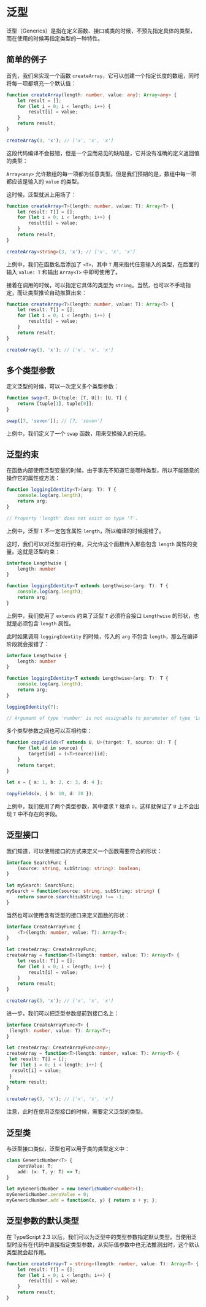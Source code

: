 # 泛型

泛型（Generics）是指在定义函数、接口或类的时候，不预先指定具体的类型，而在使用的时候再指定类型的一种特性。

## 简单的例子

首先，我们来实现一个函数 `createArray`，它可以创建一个指定长度的数组，同时将每一项都填充一个默认值：

``` typescript
function createArray(length: number, value: any): Array<any> {
	let result = [];
	for (let i = 0; i < length; i++) {
		result[i] = value;
	}
	return result;
}
 
createArray(3, 'x'); // ['x', 'x', 'x']
```

这段代码编译不会报错，但是一个显而易见的缺陷是，它并没有准确的定义返回值的类型：

`Array<any>` 允许数组的每一项都为任意类型。但是我们预期的是，数组中每一项都应该是输入的 `value` 的类型。

这时候，泛型就派上用场了：

``` typescript
function createArray<T>(length: number, value: T): Array<T> {
	let result: T[] = [];
	for (let i = 0; i < length; i++) {
		result[i] = value;
	}
	return result;
}
 
createArray<string>(3, 'x'); // ['x', 'x', 'x']
```

上例中，我们在函数名后添加了 `<T>`，其中 `T` 用来指代任意输入的类型，在后面的输入 `value: T` 和输出 `Array<T>` 中即可使用了。

接着在调用的时候，可以指定它具体的类型为 `string`。当然，也可以不手动指定，而让类型推论自动推算出来：

``` typescript
function createArray<T>(length: number, value: T): Array<T> {
	let result: T[] = [];
	for (let i = 0; i < length; i++) {
		result[i] = value;
	}
	return result;
}
 
createArray(3, 'x'); // ['x', 'x', 'x']
```

## 多个类型参数

定义泛型的时候，可以一次定义多个类型参数：

``` typescript
function swap<T, U>(tuple: [T, U]): [U, T] {
	return [tuple[1], tuple[0]];
}
 
swap([7, 'seven']); // [7, 'seven']
```

上例中，我们定义了一个 `swap` 函数，用来交换输入的元组。

## 泛型约束

在函数内部使用泛型变量的时候，由于事先不知道它是哪种类型，所以不能随意的操作它的属性或方法：

``` typescript
function loggingIdentity<T>(arg: T): T {
	console.log(arg.length);
	return arg;
}
 
// Property 'length' does not exist on type 'T'.
```

上例中，泛型 `T` 不一定包含属性 `length`，所以编译的时候报错了。

这时，我们可以对泛型进行约束，只允许这个函数传入那些包含 `length` 属性的变量。这就是泛型约束：

``` typescript
interface Lengthwise {
	length: number
}
 
function loggingIdentity<T extends Lengthwise>(arg: T): T {
	console.log(arg.length);
	return arg;
}
```

上例中，我们使用了 `extends` 约束了泛型 `T` 必须符合接口 `Lengthwise` 的形状，也就是必须包含 `length` 属性。

此时如果调用 `loggingIdentity` 的时候，传入的 `arg` 不包含 `length`，那么在编译阶段就会报错了：

``` typescript
interface Lengthwise {
	length: number
}
 
function loggingIdentity<T extends Lengthwise>(arg: T): T {
	console.log(arg.length);
	return arg;
}
 
loggingIdentity(7);
 
// Argument of type 'number' is not assignable to parameter of type 'Lengthwise'.
```

多个类型参数之间也可以互相约束：

``` typescript
function copyFields<T extends U, U>(target: T, source: U): T {
	for (let id in source) {
		target[id] = (<T>source)[id];
	}
	return target;
}
 
let x = { a: 1, b: 2, c: 3, d: 4 };
 
copyFields(x, { b: 10, d: 20 });
```

上例中，我们使用了两个类型参数，其中要求 `T` 继承 `U`，这样就保证了 `U` 上不会出现 `T` 中不存在的字段。

## 泛型接口

我们知道，可以使用接口的方式来定义一个函数需要符合的形状：

``` typescript
interface SearchFunc {
	(source: string, subString: string): boolean;
}
 
let mySearch: SearchFunc;
mySearch = function(source: string, subString: string) {
	return source.search(subString) !== -1;
}
```

当然也可以使用含有泛型的接口来定义函数的形状：

``` typescript
interface CreateArrayFunc {
	<T>(length: number, value: T): Array<T>;
}
 
let createArray: CreateArrayFunc;
createArray = function<T>(length: number, value: T): Array<T> {
	let result: T[] = [];
	for (let i = 0; i < length; i++) {
		result[i] = value;
	}
	return result;
}
 
createArray(3, 'x'); // ['x', 'x', 'x']
```

进一步，我们可以把泛型参数提前到接口名上：

```typescript
interface CreateArrayFunc<T> {
 (length: number, value: T): Array<T>;
}
 
let createArray: CreateArrayFunc<any>;
createArray = function<T>(length: number, value: T): Array<T> {
 let result: T[] = [];
 for (let i = 0; i < length; i++) {
  result[i] = value;
 }
 return result;
}
 
createArray(3, 'x'); // ['x', 'x', 'x']
```

注意，此时在使用泛型接口的时候，需要定义泛型的类型。

## 泛型类

与泛型接口类似，泛型也可以用于类的类型定义中：

``` typescript
class GenericNumber<T> {
	zeroValue: T;
	add: (x: T, y: T) => T;
}
 
let myGenericNumber = new GenericNumber<number>();
myGenericNumber.zeroValue = 0;
myGenericNumber.add = function(x, y) { return x + y; };
```

## 泛型参数的默认类型

在 TypeScript 2.3 以后，我们可以为泛型中的类型参数指定默认类型。当使用泛型时没有在代码中直接指定类型参数，从实际值参数中也无法推测出时，这个默认类型就会起作用。

``` typescript
function createArray<T = string>(length: number, value: T): Array<T> {
	let result: T[] = [];
	for (let i = 0; i < length; i++) {
		result[i] = value;
	}
	return result;
}
```

